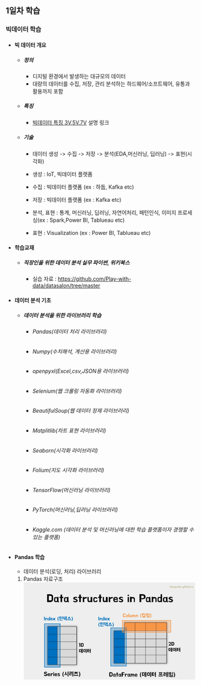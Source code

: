 ## 1일차 학습

### 빅데이터 학습
- #### 빅 데이터 개요
    - ##### 정의
        * 디지털 환경에서 발생하는 대규모의 데이터
        * 대량의 데이터를 수집, 저장, 관리 분석하는 하드웨어/소프트웨어, 유통과 활용까지 포함

    - ##### 특징
        * [빅데이터 특징 3V,5V,7V](https://velog.io/@garam/DE-%EB%B9%85%EB%8D%B0%EC%9D%B4%ED%84%B0%EC%9D%98-%ED%8A%B9%EC%A7%953V-5V-7V) 설명 링크

    - ##### 기술
        * 데이터 생성 -> 수집 -> 저장 -> 분석(EDA,머신러닝, 딥러닝) -> 표현(시각화)

        * 생성 : IoT, 빅데이터 플랫폼
        * 수집 : 빅데이터 플랫폼 (ex : 하둡, Kafka etc)
        * 저장 : 빅데이터 플랫폼 (ex : Kafka etc)
        * 분석, 표현 : 통계, 머신러닝, 딥러닝, 자연어처리, 패턴인식, 이미지 프로세싱(ex : Spark,Power BI, Tablueau etc)
        * 표현 : Visualization (ex : Power BI, Tablueau etc)

- #### 학습교재
    - ##### 직장인을 위한 데이터 분석 실무 파이썬, 위키북스
        * 실습 자료 : https://github.com/Play-with-data/datasalon/tree/master

- #### 데이터 분석 기초
    - ##### 데이터 분석을 위한 라이브러리 학습
        - ###### Pandas(데이터 처리 라이브러리)
        - ###### Numpy(수치해석, 계산용 라이브러리)
        - ###### openpyxl(Excel,csv,JSON용 라이브러리)
        - ###### Selenium(웹 크롤링 자동화 라이브러리)
        - ###### BeautifulSoup(웹 데이터 정제 라이브러리)
        - ###### Matplitlib(차트 표현 라이브러리)
        - ###### Seaborn(시각화 라이브러리)
        - ###### Folium(지도 시각화 라이브러리)
        - ###### TensorFlow(머신러닝 라이브러리)
        - ###### PyTorch(머신러닝,딥러닝 라이브러리)
        - ###### Kaggle.com (데이터 분석 및 머신러닝에 대한 학습 플랫폼이자 경쟁할 수 있는 플랫폼)

- #### Pandas 학습
    - 데이터 분석(로딩, 처리) 라이브러리

    1. Pandas 자료구조
        ![자료구조](https://github.com/KangJeongTaek/bigdata-analysis-2024/blob/main/images/ba001.png)